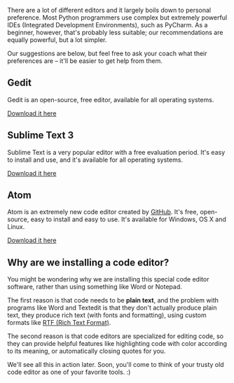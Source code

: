 There are a lot of different editors and it largely boils down to personal preference. Most Python programmers use complex but extremely powerful IDEs (Integrated Development Environments), such as PyCharm. As a beginner, however, that's probably less suitable; our recommendations are equally powerful, but a lot simpler.

Our suggestions are below, but feel free to ask your coach what their preferences are – it'll be easier to get help from them.

## Gedit

Gedit is an open-source, free editor, available for all operating systems.

[Download it here](https://wiki.gnome.org/Apps/Gedit#Download)

## Sublime Text 3

Sublime Text is a very popular editor with a free evaluation period. It's easy to install and use, and it's available for all operating systems.

[Download it here](https://www.sublimetext.com/3)


## Atom

Atom is an extremely new code editor created by [GitHub](https://github.com/). It's free, open-source, easy to install and easy to use. It's available for Windows, OS X and Linux.

[Download it here](https://atom.io/)


## Why are we installing a code editor?

You might be wondering why we are installing this special code editor software, rather than using something like Word or Notepad.

The first reason is that code needs to be **plain text**, and the problem with programs like Word and Textedit is that they don't actually produce plain text, they produce rich text (with fonts and formatting), using custom formats like [RTF (Rich Text Format)](https://en.wikipedia.org/wiki/Rich_Text_Format).

The second reason is that code editors are specialized for editing code, so they can provide helpful features like highlighting code with color according to its meaning, or automatically closing quotes for you.

We'll see all this in action later. Soon, you'll come to think of your trusty old code editor as one of your favorite tools. :)

